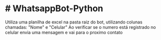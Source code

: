 <h1> # WhatsappBot-Python </h1>

Utiliza uma planilha de excel na pasta raiz do bot, utilizando colunas chamadas: "Nome" e "Celular" 
Ao verificar se o numero está registrado no celular envia uma mensagem e vai para o proximo contato
